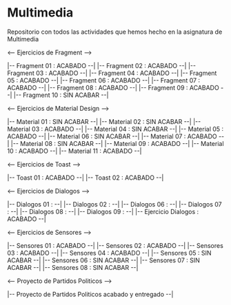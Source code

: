 # Multimedia
Repositorio con todos las actividades que hemos hecho en la asignatura de Multimedia

<-- Ejercicios de Fragment -->

|-- Fragment 01 : ACABADO --|
|-- Fragment 02 : ACABADO --|
|-- Fragment 03 : ACABADO --|
|-- Fragment 04 : ACABADO --|
|-- Fragment 05 : ACABADO --|
|-- Fragment 06 : ACABADO --|
|-- Fragment 07 : ACABADO --|
|-- Fragment 08 : ACABADO --|
|-- Fragment 09 : ACABADO --|
|-- Fragment 10 : SIN ACABAR --|

<-- Ejercicios de Material Design -->

|-- Material 01 : SIN ACABAR --|
|-- Material 02 : SIN ACABAR --|
|-- Material 03 : ACABADO --|
|-- Material 04 : SIN ACABAR --|
|-- Material 05 : ACABADO --|
|-- Material 06 : SIN ACABAR --|
|-- Material 07 : ACABADO --|
|-- Material 08 : SIN ACABAR --|
|-- Material 09 : ACABADO --|
|-- Material 10 : ACABADO --|
|-- Material 11 : ACABADO --|

<-- Ejercicios de Toast -->

|-- Toast 01 : ACABADO --|
|-- Toast 02 : ACABADO --|

<-- Ejercicios de Dialogos -->

|-- Dialogos 01 :  --|
|-- Dialogos 02 :  --|
|-- Dialogos 06 :  --|
|-- Dialogos 07 :  --|
|-- Dialogos 08 :  --|
|-- Dialogos 09 :  --|
|-- Ejercicio Dialogos : ACABADO --|

<-- Ejercicios de Sensores -->

|-- Sensores 01 : ACABADO --|
|-- Sensores 02 : ACABADO --|
|-- Sensores 03 : ACABADO --|
|-- Sensores 04 : ACABADO --|
|-- Sensores 05 : SIN ACABAR --|
|-- Sensores 06 : SIN ACABAR --|
|-- Sensores 07 : SIN ACABAR --|
|-- Sensores 08 : SIN ACABAR --|

<-- Proyecto de Partidos Politicos -->

|-- Proyecto de Partidos Politicos acabado y entregado --|
